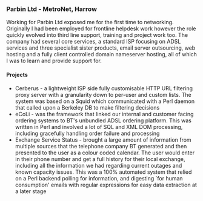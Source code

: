 ### Parbin Ltd - MetroNet, Harrow

Working for Parbin Ltd exposed me for the first time to networking.  Originally I had been employed for frontline helpdesk work however the role quickly evolved into third line support, training and project work too. The company had several core services, a standard ISP focusing on ADSL services and three specialist sister products, email server outsourcing, web hosting and a fully client controlled domain nameserver hosting, all of which I was to learn and provide support for.

#### Projects

 * Cerberus - a lightweight ISP side fully customisable HTTP URL filtering proxy server with a granularity down to per-user and custom lists.  The system was based on a Squid which communicated with a Perl daemon that called upon a Berkeley DB to make filtering decisions
 * eCoLi - was the framework that linked our internal and customer facing ordering systems to BT's unbundled ADSL ordering platform.  This was written in Perl and involved a lot of SQL and XML DOM processing, including gracefully handling order failure and processing
 * Exchange Service Status - brought a large amount of information from multiple sources that the telephone company BT generated and then presented to the user as a colour coded calendar.  The user would enter in their phone number and get a full history for their local exchange, including all the information we had regarding current outages and known capacity issues.  This was a 100\% automated system that relied on a Perl backend polling for information, and digesting `for human consumption' emails with regular expressions for easy data extraction at a later stage
